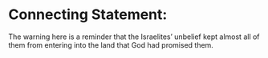 # Connecting Statement:

The warning here is a reminder that the Israelites’ unbelief kept almost all of them from entering into the land that God had promised them.